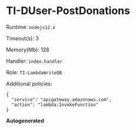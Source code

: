 # TI-DUser-PostDonations




Runtime: `nodejs12.x` 

Timeout(s): 3  

Memory(Mb): 128 

Handler: `index.handler` 

Role: `​TI-LambdaWriteDB`

Additional policies: 

```
{
  "service": "apigateway.amazonaws.com",
  "action": "lambda:InvokeFunction"
}
``` 


**Autogenerated**


